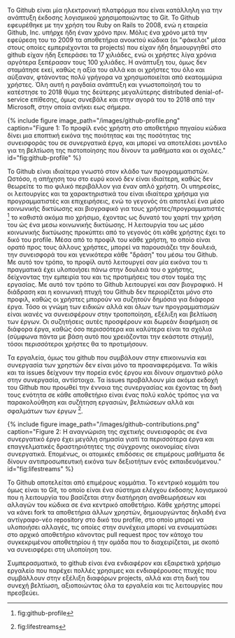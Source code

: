 Το Github είναι μία ηλεκτρονική πλατφόρμα που είναι κατάλληλη για την ανάπτυξη έκδοσης λογισμικού χρησιμοποιώντας το Git.
Το Github εφευρέθηκε με την χρήση του Ruby on Rails το 2008, ενώ η εταιρεία Github, Inc. υπήρχε ήδη έναν χρόνο πριν. Μόλις ένα χρόνο μετά την εφεύρεση του το 2009 τα αποθετήρια ανοικτού κώδικα (οι "φάκελοι" μέσα στους οποίες εμπεριέχονται τα projects) που είχαν ήδη δημιουργηθεί στο github είχαν ήδη ξεπεράσει τα 17 χιλιάδες, ενώ οι χρήστες λίγα χρόνια αργότερα ξεπέρασαν τους 100 χιλιάδες. Η ανάπτυξη του, όμως δεν σταμάτησε εκεί, καθώς η αξία του αλλά και οι χρήστες του όλο και αύξαναν, φτάνοντας πολύ γρήγορα να χρησιμοποιείται από εκατομμύρια χρήστες.
Όλη αυτή η ραγδαία ανάπτυξη και γνωστοποίησή του το κατέστησε το 2018 θύμα της δεύτερης μεγαλύτερης distributed denial-of-service επίθεσης, όμως συνεβάλε και στην αγορά του το 2018 από την Microsoft, στην οποία ανήκει εως σήμερα.

{% include figure image_path="/images/github-profile.png" caption="Figure 1: Το προφίλ ενός χρήστη στο αποθετήριο πηγαίου κώδικα δίνει μια εποπτική εικόνα της ποιότητας και της ποσότητας της συνεισφοράς του σε συνεργατικά έργα, και μπορεί να αποτελέσει μοντέλο για τη βελτίωση της πιστοποίησης που δίνουν τα μαθήματα και οι σχολές." id="fig:github-profile" %}

Το Github είναι ιδιαίτερα γνωστό στον κλάδο των προγραμματιστών. Ωστόσο, η απήχηση του στο ευρύ κοινό δεν είναι ιδιαίτερη, καθώς δεν θεωρείτε το πιο φιλικό περιβάλλον για έναν απλό χρήστη. Οι υπηρεσίες, οι λειτουργίες και τα χαρακτηριστικά του είναι ιδιαίτερα χρήσιμα για προγραμματιστές και επιχειρήσεις, ενώ το γεγονός ότι αποτελεί ένα μέσο κοινωνικής δικτύωσης και βιογραφικό για τους χρήστες/προγραμματιστές [^1] το καθιστά ακόμα πιο χρήσιμο, έχοντας ως δυνατό του χαρτί την χρήση του ώς ένα μεσω κοινωνικής δικτύωσης. Η λειτουργία του ως μέσο κοινωνικής δικτύωσης προκύπτει από το γεγονός ότι κάθε χρήστης έχει το δικό του profile. Μέσα από το προφίλ του κάθε χρήστη, το οποίο είναι ορατό προς τους άλλους χρήστες, μπορεί να παρουσιάζει την δουλειά, την συνεισφορά του και γενικότερα κάθε "δράση" του μέσω του Github. 
Με αυτό τον τρόπο, το προφίλ αυτό λειτουργεί σαν μία εικόνα του τι πραγματικά έχει υλοποιήσει πάνω στην δουλειά του ο χρήστης, δείχνοντας την εμπειρία του και τις προτιμήσεις του στον τομέα της εργασίας. Με αυτό τον τρόπο το Github λειτουργεί και σαν βιογραφικό.
Η διάδραση και η κοινωνική πτυχή του Github δεν περιορίζεται μόνο στο προφιλ, καθώς οι χρήστες μπορούν να συζητούν δημόσια για διάφορα έργα. Τόσο οι γνώμη
των ειδικών αλλά και όλων των προγραμματισμών είναι ικανές να συνεισφέρουν στην τροποποίηση, εξέλιξη και βελτίωση των έργων.
Οι συζητήσεις αυτές προσφέρουν και δωρεάν διαφήμιση σε διάφορα έργα, καθώς όσο περισσότερα και καλύτερα είναι τα σχόλια (σύμφωνα πάντα με βάση αυτό που χρειάζονται την εκάστοτε στιγμή), τόσοι περισσότεροι χρήστες 
θα το προτιμήσουν.

Τα εργαλεία, όμως του github που συμβάλουν στην επικοινωνία και συνεργασία των χρηστών δεν είναι μόνο τα προαναφερόμενα. Τα wikis και τα issues δείχνουν την πορεία ενός έργου και δίνουν σημαντικό ρόλο στην συνεργασία, αντίστοιχα. Τα issues προβάλλουν μία ακόμα εκδοχή του Github που προωθεί την έννοια της συνεργασίας και έχοντας τη δική τους ενότητα σε κάθε αποθετήριο είναι
ένας πολύ καλός τρόπος για να παρακολούθηση και συζήτηση εργασιών, βελτιώσεων αλλά και σφαλμάτων των έργων [^2].

{% include figure image_path="/images/github-contributions.png" caption="Figure 2: Η αναγνώριση της σχετικής συνεισφοράς σε ένα συνεργατικό έργο έχει μεγάλη σημασία γιατί τα περισσότερα έργα και επαγγελματικές δραστηριότητες της σύγχρονης οικονομίας είναι συνεργατικά. Eπομένως, οι ατομικές επιδόσεις σε επιμέρους μαθήματα δε δίνουν αντιπροσωπευτική εικόνα των δεξιοτήτων ενός εκπαιδευόμενου." id="fig:lifestreams" %}

Το Github αποτελείται από επιμέρους κομμάτια. Το κεντρικό κομμάτι του όμως είναι το Git, το οποίο είναι ένα σύστημα ελέγχου έκδοσης λογισμικού που η λειτουργία του βασίζεται στην διατήρηση αναθεωρήσεων και αλλαγών του κώδικα σε ένα κεντρικό αποθετήριο. 
Κάθε  χρήστης μπορεί να κάνει fork τα αποθετήρια άλλων χρηστών, δημιουργώντας δηλαδή ένα αντίγραφο-νέο repository στο δικό του profile, στο οποίο μπορεί να υλοποιήσει αλλαγές, τις οποίες στην συνέχεια μπορεί να ενσωματώσει στο αρχικό αποθετήριο κάνοντας pull request προς τον κάτοχο του συγκεκριμένου αποθετηρίου ή την ομάδα που το διαχειρίζεται, με σκοπό να συνεισφέρει στη υλοποίηση του.

Συμπερασματικά, το github είναι ένα ενδιαφέρον και εξαιρετικά χρήσιμο εργαλείο που παρέχει πολλές χρησιμες και ενδιαφέρουσες πτυχές που συμβάλλουν στην εξέλιξη διαφόρων projects, αλλά και στη δική του συνεχή βελτίωση, αξιοποιώντας όλα τα εργαλεία και τις λειτουργίες που πρεσβεύει.



[^1]: fig:github-profile

[^2]: fig:lifestreams


